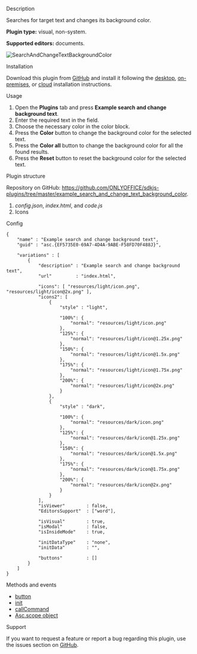 Description

Searches for target text and changes its background color.

**Plugin type:** visual, non-system.

**Supported editors:** documents.

![SearchAndChangeTextBackgroundColor](/assets/images/plugins/gifs/search-and-change-background-text.gif)

Installation

Download this plugin from [GitHub](https://github.com/ONLYOFFICE/sdkjs-plugins/tree/master/example_search_and_change_text_background_color) and install it following the [desktop](/plugin/installation/desktop), [on-premises](/plugin/installation/onpremises), or [cloud](/plugin/installation/cloud) installation instructions.

Usage

1. Open the **Plugins** tab and press **Example search and change background text**.
2. Enter the required text in the field.
3. Choose the necessary color in the color block.
4. Press the **Color** button to change the background color for the selected text.
5. Press the **Color all** button to change the background color for all the found results.
6. Press the **Reset** button to reset the background color for the selected text.

Plugin structure

Repository on GitHub: <https://github.com/ONLYOFFICE/sdkjs-plugins/tree/master/example_search_and_change_text_background_color>.

1. *config.json*, *index.html*, and *code.js*
2. Icons

Config

```
{
    "name" : "Example search and change background text",
    "guid" : "asc.{EF5735E0-69A7-4D4A-9ABE-F58FD70F488J}",

    "variations" : [
        {
            "description" : "Example search and change background text",
            "url"         : "index.html",

            "icons": [ "resources/light/icon.png", "resources/light/icon@2x.png" ],
            "icons2": [
                {
                    "style" : "light",
                    
                    "100%": {
                        "normal": "resources/light/icon.png"
                    },
                    "125%": {
                        "normal": "resources/light/icon@1.25x.png"
                    },
                    "150%": {
                        "normal": "resources/light/icon@1.5x.png"
                    },
                    "175%": {
                        "normal": "resources/light/icon@1.75x.png"
                    },
                    "200%": {
                        "normal": "resources/light/icon@2x.png"
                    }
                },
                {
                    "style" : "dark",
                    
                    "100%": {
                        "normal": "resources/dark/icon.png"
                    },
                    "125%": {
                        "normal": "resources/dark/icon@1.25x.png"
                    },
                    "150%": {
                        "normal": "resources/dark/icon@1.5x.png"
                    },
                    "175%": {
                        "normal": "resources/dark/icon@1.75x.png"
                    },
                    "200%": {
                        "normal": "resources/dark/icon@2x.png"
                    }
                }
            ],
            "isViewer"        : false,
            "EditorsSupport"  : ["word"],

            "isVisual"        : true,
            "isModal"         : false,
            "isInsideMode"    : true,

            "initDataType"    : "none",
            "initData"        : "",

            "buttons"         : []
        }
    ]
}
```

Methods and events

* [button](/plugin/events/button)
* [init](/plugin/events/init)
* [callCommand](/plugin/callcommand)
* [Asc.scope object](/plugin/scope)

Support

If you want to request a feature or report a bug regarding this plugin, use the issues section on [GitHub](https://github.com/ONLYOFFICE/sdkjs-plugins/issues).
